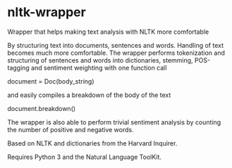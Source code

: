 # nltk-wrapper
Wrapper that helps making text analysis with NLTK more comfortable

By structuring text into documents, sentences and words. Handling of text becomes much more comfortable. The wrapper performs tokenization and structuring of sentences and words into dictionaries, stemming, POS-tagging and sentiment weighting with one function call

document = Doc(body_string)

and easily compiles a breakdown of the body of the text

document.breakdown()

The wrapper is also able to perform trivial sentiment analysis by counting the number of positive and negative words.

Based on NLTK and dictionaries from the Harvard Inquirer.

Requires Python 3 and the Natural Language ToolKit.
